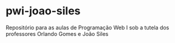 # pwi-joao-siles
Repositório para as aulas de Programação Web I sob a tutela dos professores Orlando Gomes e João Siles
